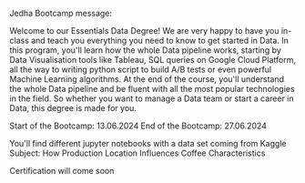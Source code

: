 Jedha Bootcamp message:

Welcome to our Essentials Data Degree! We are very happy to have you in-class and teach you everything you need to know to get started in Data. In this program, you'll learn how the whole Data pipeline works, starting by Data Visualisation tools like Tableau, SQL queries on Google Cloud Platform, all the way to writing python script to build A/B tests or even powerful Machine Learning algorithms.
At the end of the course, you'll understand the whole Data pipeline and be fluent with all the most popular technologies in the field. So whether you want to manage a Data team or start a career in Data, this degree is made for you.

Start of the Bootcamp: 13.06.2024
End of the Bootcamp: 27.06.2024

You'll find different jupyter notebooks with a data set coming from Kaggle
Subject: How Production Location Influences Coffee Characteristics

Certification will come soon